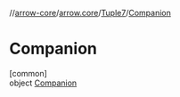 //[arrow-core](../../../../index.md)/[arrow.core](../../index.md)/[Tuple7](../index.md)/[Companion](index.md)

# Companion

[common]\
object [Companion](index.md)
